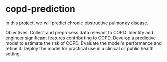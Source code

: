# copd-prediction
In this project, we will predict chronic obstructive pulmonay disease.

Objectives:
Collect and preprocess data relevant to COPD.
Identify and engineer significant features contributing to COPD.
Develop a predictive model to estimate the risk of COPD.
Evaluate the model's performance and refine it.
Deploy the model for practical use in a clinical or public health setting.

